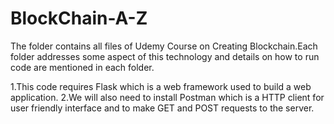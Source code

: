 # BlockChain-A-Z
The folder contains all files of Udemy Course on Creating Blockchain.Each folder addresses some aspect of this technology and details  on how to run code are mentioned in each folder.



1.This code requires Flask which is a web framework used to build a web application.
2.We will also need to install Postman which is a HTTP client for user friendly interface and to   make GET and POST  requests to the server.

